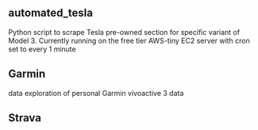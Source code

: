 ## automated_tesla
Python script to scrape Tesla pre-owned section for specific variant of Model 3. Currently running on the free tier AWS-tiny EC2 server with cron set to every 1 minute

## Garmin
data exploration of personal Garmin vivoactive 3 data

## Strava
